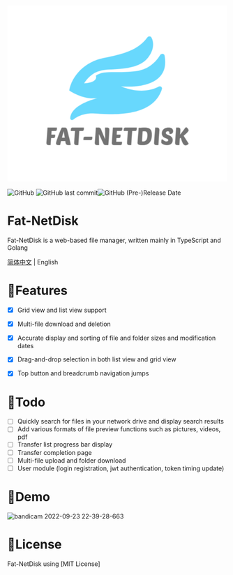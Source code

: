 <div>
<img src="./web/src/assets/images/logo.png">
</div>


![GitHub](https://img.shields.io/github/license/rabbitandcat/fat-netdisk) ![GitHub last commit](https://img.shields.io/github/last-commit/rabbitandcat/fat-netdisk)![GitHub (Pre-)Release Date](https://img.shields.io/github/release-date-pre/rabbitandcat/fat-netdisk)

<h1>Fat-NetDisk</h1>

Fat-NetDisk is a web-based file manager, written mainly in TypeScript and Golang

[简体中文](./README.md) | English

# 🎉Features

* [x] Grid view and list view support
* [x] Multi-file download and deletion
* [x] Accurate display and sorting of file and folder sizes and modification dates
* [x] Drag-and-drop selection in both list view and grid view
* [x] Top button and breadcrumb navigation jumps



# 📌Todo

* [ ] Quickly search for files in your network drive and display search results
* [ ] Add various formats of file preview functions such as pictures, videos, pdf
* [ ] Transfer list progress bar display
* [ ] Transfer completion page
* [ ] Multi-file upload and folder download
* [ ] User module (login registration, jwt authentication, token timing update)

# 💎Demo

![bandicam 2022-09-23 22-39-28-663](C:/Users/23658/Desktop/fat-netdisk/web/src/assets/images/demo.gif)

# 🎈License

Fat-NetDisk using [MIT License]